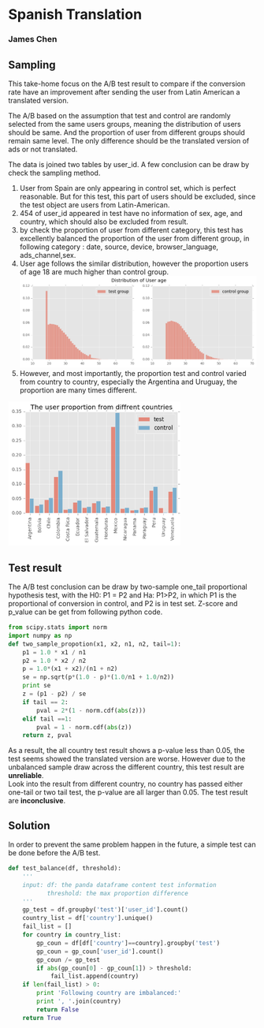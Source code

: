 # Spanish Translation
### James Chen


## Sampling
This take-home focus on the A/B test result to compare if the conversion rate have an improvement after sending the user from Latin American a translated version.

The A/B based on the assumption that test and control are randomly selected from the same users groups, meaning the distribution of users should be same. And the proportion of user from different groups should remain same level. The only difference should be the translated version of ads or not translated.

The data is joined two tables by user_id. A few conclusion can be draw by check the sampling method.  
1. User from Spain are only appearing in control set, which is perfect reasonable. But for this test, this part of users should be excluded, since the test object are users from Latin-American.  
2. 454 of user_id appeared in test have no information of sex, age, and country, which should also be excluded from result.
3. by check the proportion of user from different category, this test has excellently balanced the proportion of the user from different group, in following category : date, source, device, browser_language, ads_channel,sex.
4. User age follows the similar distribution, however the proportion users of age 18 are much higher than control group.
![age distribution](age_dist.png)
5. However, and most importantly, the proportion test and control varied from country to country, especially the Argentina and Uruguay, the proportion are many times different.  
<img src="country.png" alt="img text" style="width: 350px;"/>

## Test result
The A/B test conclusion can be draw by two-sample one_tail proportional hypothesis test, with the H0: P1 = P2 and Ha: P1>P2, in which P1 is the proportional of conversion in control, and P2 is in test set. Z-score and p_value can be get from following python code.
```python
from scipy.stats import norm
import numpy as np
def two_sample_propotion(x1, x2, n1, n2, tail=1):
    p1 = 1.0 * x1 / n1
    p2 = 1.0 * x2 / n2
    p = 1.0*(x1 + x2)/(n1 + n2)
    se = np.sqrt(p*(1.0 - p)*(1.0/n1 + 1.0/n2))
    print se
    z = (p1 - p2) / se
    if tail == 2:
        pval = 2*(1 - norm.cdf(abs(z)))
    elif tail ==1:
        pval = 1 - norm.cdf(abs(z))
    return z, pval
```
As a result, the all country test result shows a p-value less than 0.05, the test seems showed the translated version are worse. However due to the unbalanced sample draw across the different country, this test result are **unreliable**.  
Look into the result from different country, no country has passed either one-tail or two tail test, the p-value are all larger than 0.05. The test result are **inconclusive**.

## Solution
In order to prevent the same problem happen in the future, a simple test can be done before the A/B test.  
```python
def test_balance(df, threshold):
    '''
    input: df: the panda dataframe content test information
           threshold: the max proportion difference
    '''
    gp_test = df.groupby('test')['user_id'].count()
    country_list = df['country'].unique()
    fail_list = []
    for country in country_list:
        gp_coun = df[df['country']==country].groupby('test')
        gp_coun = gp_coun['user_id'].count()
        gp_coun /= gp_test
        if abs(gp_coun[0] - gp_coun[1]) > threshold:
            fail_list.append(country)
    if len(fail_list) > 0:
        print 'Following country are imbalanced:'
        print ', '.join(country)
        return False
    return True
```
